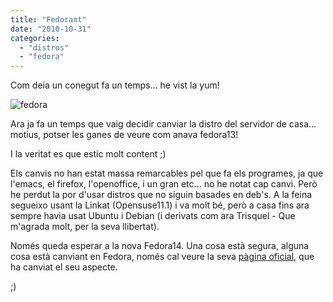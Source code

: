 ```yaml
---
title: "Fedorant"
date: "2010-10-31"
categories: 
  - "distros"
  - "fedora"
---
```


Com deia un conegut fa un temps... he vist la yum!

![](images/fedora.png "fedora")

Ara ja fa un temps que vaig decidir canviar la distro del servidor de casa... motius, potser les ganes de veure com anava fedora13!

I la veritat es que estic molt content ;)

Els canvis no han estat massa remarcables pel que fa els programes, ja que l'emacs, el firefox, l'openoffice, i un gran etc... no he notat cap canvi. Però he perdut la por d'usar distros que no siguin basades en deb's. A la feina segueixo usant la Linkat (Opensuse11.1) i va molt bé, però a casa fins ara sempre havia usat Ubuntu i Debian (i derivats com ara Trisquel - Que m'agrada molt, per la seva llibertat).

Només queda esperar a la nova Fedora14. Una cosa està segura, alguna cosa està canviant en Fedora, només cal veure la seva [pàgina oficial](http://fedoraproject.org/), que ha canviat el seu aspecte.

;)
